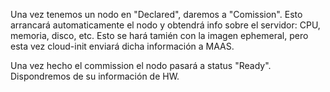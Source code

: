 Una vez tenemos un nodo en "Declared", daremos a "Comission".
Esto arrancará automaticamente el nodo y obtendrá info sobre el servidor: CPU, memoria, disco, etc.
Esto se hará tamién con la imagen ephemeral, pero esta vez cloud-init enviará dicha información a MAAS.

Una vez hecho el commission el nodo pasará a status "Ready".
Dispondremos de su información de HW.
